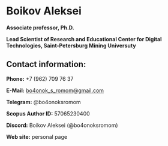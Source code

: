 # Boikov Aleksei

**Associate professor, Ph.D.**

**Lead Scientist of Research and Educational Center for Digital Technologies, Saint-Petersburg Mining Universuty**

## Contact information:
**Phone:** +7 (962) 709 76 37 

**E-Mail:** bo4onok_s_romom@gmail.com

**Telegram:** @bo4onoksromom

**Scopus Author ID:** 57065230400

**Discord:** Boikov Aleksei (@bo4onoksromom)

**Web site:** personal page